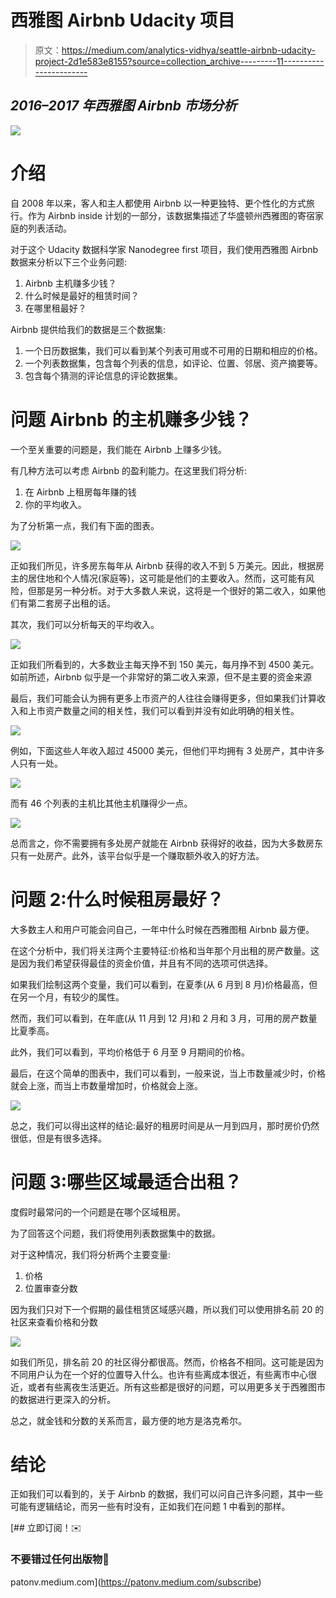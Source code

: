 # 西雅图 Airbnb Udacity 项目

> 原文：<https://medium.com/analytics-vidhya/seattle-airbnb-udacity-project-2d1e583e8155?source=collection_archive---------11----------------------->

## *2016–2017 年西雅图 Airbnb 市场分析*

![](img/50dee753bcf34dbe55fb04704bb0b2af.png)

# 介绍

自 2008 年以来，客人和主人都使用 Airbnb 以一种更独特、更个性化的方式旅行。作为 Airbnb inside 计划的一部分，该数据集描述了华盛顿州西雅图的寄宿家庭的列表活动。

对于这个 Udacity 数据科学家 Nanodegree first 项目，我们使用西雅图 Airbnb 数据来分析以下三个业务问题:

1.  Airbnb 主机赚多少钱？
2.  什么时候是最好的租赁时间？
3.  在哪里租最好？

Airbnb 提供给我们的数据是三个数据集:

1.  一个日历数据集，我们可以看到某个列表可用或不可用的日期和相应的价格。
2.  一个列表数据集，包含每个列表的信息，如评论、位置、邻居、资产摘要等。
3.  包含每个猜测的评论信息的评论数据集。

# 问题 Airbnb 的主机赚多少钱？

一个至关重要的问题是，我们能在 Airbnb 上赚多少钱。

有几种方法可以考虑 Airbnb 的盈利能力。在这里我们将分析:

1.  在 Airbnb 上租房每年赚的钱
2.  你的平均收入。

为了分析第一点，我们有下面的图表。

![](img/47d6c1cb0e000464efad917ccbe496ed.png)

正如我们所见，许多房东每年从 Airbnb 获得的收入不到 5 万美元。因此，根据房主的居住地和个人情况(家庭等)，这可能是他们的主要收入。然而，这可能有风险，但那是另一种分析。对于大多数人来说，这将是一个很好的第二收入，如果他们有第二套房子出租的话。

其次，我们可以分析每天的平均收入。

![](img/19885dc54fdd27f25782e17ee8f51093.png)

正如我们所看到的，大多数业主每天挣不到 150 美元，每月挣不到 4500 美元。如前所述，Airbnb 似乎是一个非常好的第二收入来源，但不是主要的资金来源

最后，我们可能会认为拥有更多上市资产的人往往会赚得更多，但如果我们计算收入和上市资产数量之间的相关性，我们可以看到并没有如此明确的相关性。

![](img/2162e1079c5f70b8eb7c2c832b1a808f.png)

例如，下面这些人年收入超过 45000 美元，但他们平均拥有 3 处房产，其中许多人只有一处。

![](img/898c7ed4c42d28bc1f5944525085de69.png)

而有 46 个列表的主机比其他主机赚得少一点。

![](img/5867dcea2c9f3bc23a9b7d594d644aba.png)

总而言之，你不需要拥有多处房产就能在 Airbnb 获得好的收益，因为大多数房东只有一处房产。此外，该平台似乎是一个赚取额外收入的好方法。

# **问题 2:什么时候租房最好？**

大多数主人和用户可能会问自己，一年中什么时候在西雅图租 Airbnb 最方便。

在这个分析中，我们将关注两个主要特征:价格和当年那个月出租的房产数量。这是因为我们希望获得最佳的资金价值，并且有不同的选项可供选择。

如果我们绘制这两个变量，我们可以看到，在夏季(从 6 月到 8 月)价格最高，但在另一个月，有较少的属性。

然而，我们可以看到，在年底(从 11 月到 12 月)和 2 月和 3 月，可用的房产数量比夏季高。

此外，我们可以看到，平均价格低于 6 月至 9 月期间的价格。

最后，在这个简单的图表中，我们可以看到，一般来说，当上市数量减少时，价格就会上涨，而当上市数量增加时，价格就会上涨。

![](img/e3cd6bace0366286f979757dbe718938.png)

总之，我们可以得出这样的结论:最好的租房时间是从一月到四月，那时房价仍然很低，但是有很多选择。

# 问题 3:哪些区域最适合出租？

度假时最常问的一个问题是在哪个区域租房。

为了回答这个问题，我们将使用列表数据集中的数据。

对于这种情况，我们将分析两个主要变量:

1.  价格
2.  位置审查分数

因为我们只对下一个假期的最佳租赁区域感兴趣，所以我们可以使用排名前 20 的社区来查看价格和分数

![](img/68f08b72388c152c0e557934126bb3e8.png)

如我们所见，排名前 20 的社区得分都很高。然而，价格各不相同。这可能是因为不同用户认为在一个好的位置导入什么。也许有些离成本很近，有些离市中心很近，或者有些离夜生活更近。所有这些都是很好的问题，可以用更多关于西雅图市的数据进行更深入的分析。

总之，就金钱和分数的关系而言，最方便的地方是洛克希尔。

# **结论**

正如我们可以看到的，关于 Airbnb 的数据，我们可以问自己许多问题，其中一些可能有逻辑结论，而另一些有时没有，正如我们在问题 1 中看到的那样。

[](https://patonv.medium.com/subscribe) [## 立即订阅！✉️

### 不要错过任何出版物📝

patonv.medium.com](https://patonv.medium.com/subscribe)